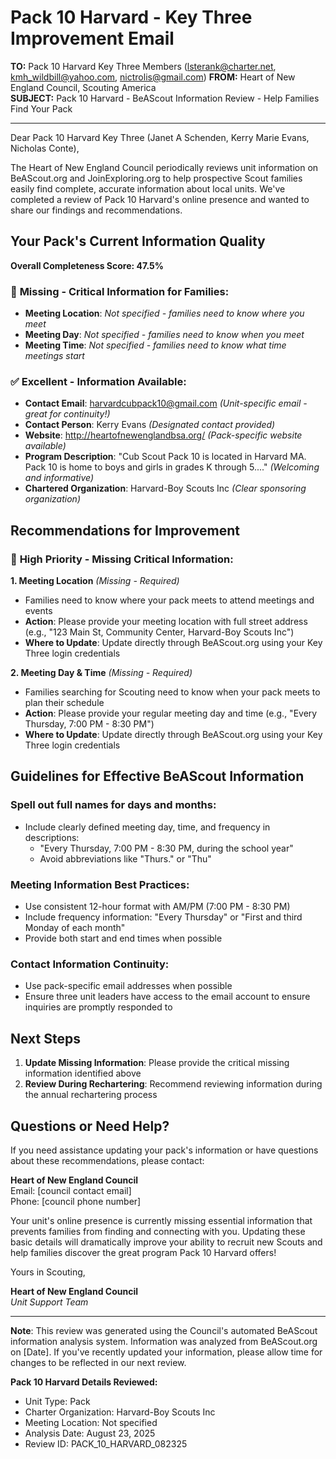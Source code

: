 # Pack 10 Harvard - Key Three Improvement Email

**TO:** Pack 10 Harvard Key Three Members (lsterank@charter.net, kmh_wildbill@yahoo.com, nictrolis@gmail.com)
**FROM:** Heart of New England Council, Scouting America  
**SUBJECT:** Pack 10 Harvard - BeAScout Information Review - Help Families Find Your Pack  

---

Dear Pack 10 Harvard Key Three (Janet A Schenden, Kerry Marie Evans, Nicholas Conte),

The Heart of New England Council periodically reviews unit information on BeAScout.org and JoinExploring.org to help prospective Scout families easily find complete, accurate information about local units. We've completed a review of Pack 10 Harvard's online presence and wanted to share our findings and recommendations.

## Your Pack's Current Information Quality

**Overall Completeness Score: 47.5%**

### 🔴 **Missing - Critical Information for Families:**
- **Meeting Location**: *Not specified - families need to know where you meet*
- **Meeting Day**: *Not specified - families need to know when you meet*
- **Meeting Time**: *Not specified - families need to know what time meetings start*

### ✅ **Excellent - Information Available:**
- **Contact Email**: harvardcubpack10@gmail.com *(Unit-specific email - great for continuity!)*
- **Contact Person**: Kerry Evans *(Designated contact provided)*
- **Website**: http://heartofnewenglandbsa.org/ *(Pack-specific website available)*
- **Program Description**: "Cub Scout Pack 10 is located in Harvard MA. Pack 10 is home to boys and girls in grades K through 5...." *(Welcoming and informative)*
- **Chartered Organization**: Harvard-Boy Scouts Inc *(Clear sponsoring organization)*

## Recommendations for Improvement

### 🔴 **High Priority - Missing Critical Information:**

**1. Meeting Location** *(Missing - Required)*
- Families need to know where your pack meets to attend meetings and events
- **Action**: Please provide your meeting location with full street address (e.g., "123 Main St, Community Center, Harvard-Boy Scouts Inc")
- **Where to Update**: Update directly through BeAScout.org using your Key Three login credentials

**2. Meeting Day & Time** *(Missing - Required)*
- Families searching for Scouting need to know when your pack meets to plan their schedule
- **Action**: Please provide your regular meeting day and time (e.g., "Every Thursday, 7:00 PM - 8:30 PM")
- **Where to Update**: Update directly through BeAScout.org using your Key Three login credentials


## Guidelines for Effective BeAScout Information

### **Spell out full names for days and months:**
- Include clearly defined meeting day, time, and frequency in descriptions:
  - "Every Thursday, 7:00 PM - 8:30 PM, during the school year"
  - Avoid abbreviations like "Thurs." or "Thu"

### **Meeting Information Best Practices:**
- Use consistent 12-hour format with AM/PM (7:00 PM - 8:30 PM)
- Include frequency information: "Every Thursday" or "First and third Monday of each month"
- Provide both start and end times when possible

### **Contact Information Continuity:**
- Use pack-specific email addresses when possible
- Ensure three unit leaders have access to the email account to ensure inquiries are promptly responded to

## Next Steps

1. **Update Missing Information**: Please provide the critical missing information identified above
2. **Review During Rechartering**: Recommend reviewing information during the annual rechartering process

## Questions or Need Help?

If you need assistance updating your pack's information or have questions about these recommendations, please contact:

**Heart of New England Council**  
Email: [council contact email]  
Phone: [council phone number]

Your unit's online presence is currently missing essential information that prevents families from finding and connecting with you. Updating these basic details will dramatically improve your ability to recruit new Scouts and help families discover the great program Pack 10 Harvard offers!

Yours in Scouting,

**Heart of New England Council**  
*Unit Support Team*

---

**Note**: This review was generated using the Council's automated BeAScout information analysis system. Information was analyzed from BeAScout.org on [Date]. If you've recently updated your information, please allow time for changes to be reflected in our next review.

**Pack 10 Harvard Details Reviewed:**
- Unit Type: Pack
- Charter Organization: Harvard-Boy Scouts Inc  
- Meeting Location: Not specified
- Analysis Date: August 23, 2025
- Review ID: PACK_10_HARVARD_082325